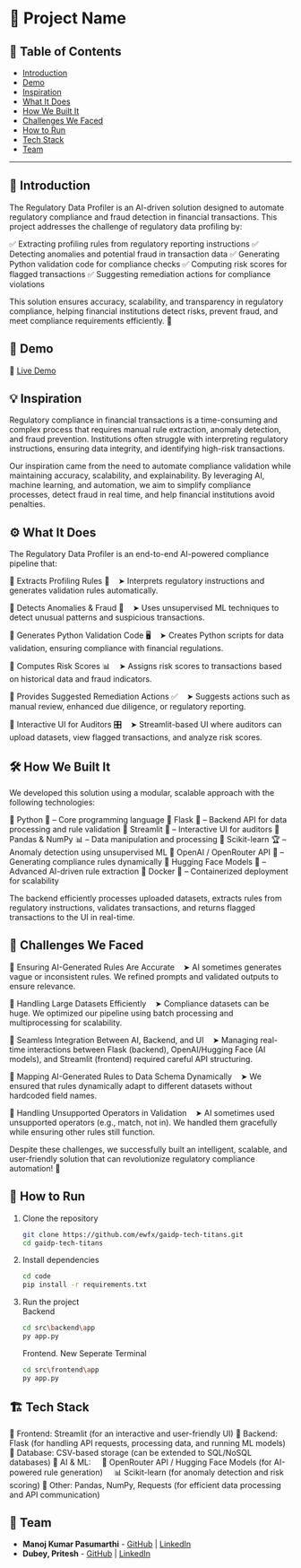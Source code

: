 # 🚀 Project Name

## 📌 Table of Contents
- [Introduction](#introduction)
- [Demo](#demo)
- [Inspiration](#inspiration)
- [What It Does](#what-it-does)
- [How We Built It](#how-we-built-it)
- [Challenges We Faced](#challenges-we-faced)
- [How to Run](#how-to-run)
- [Tech Stack](#tech-stack)
- [Team](#team)

---

## 🎯 Introduction
The Regulatory Data Profiler is an AI-driven solution designed to automate regulatory compliance and fraud detection in financial transactions. This project addresses the challenge of regulatory data profiling by:

✅ Extracting profiling rules from regulatory reporting instructions
✅ Detecting anomalies and potential fraud in transaction data
✅ Generating Python validation code for compliance checks
✅ Computing risk scores for flagged transactions
✅ Suggesting remediation actions for compliance violations

This solution ensures accuracy, scalability, and transparency in regulatory compliance, helping financial institutions detect risks, prevent fraud, and meet compliance requirements efficiently. 🚀

## 🎥 Demo
🔗 [Live Demo](https://github.com/ewfx/gaidp-tech-titans/blob/main/artifacts/demo/Demo.mp4)

## 💡 Inspiration
Regulatory compliance in financial transactions is a time-consuming and complex process that requires manual rule extraction, anomaly detection, and fraud prevention. Institutions often struggle with interpreting regulatory instructions, ensuring data integrity, and identifying high-risk transactions.

Our inspiration came from the need to automate compliance validation while maintaining accuracy, scalability, and explainability. By leveraging AI, machine learning, and automation, we aim to simplify compliance processes, detect fraud in real time, and help financial institutions avoid penalties.

## ⚙️ What It Does
The Regulatory Data Profiler is an end-to-end AI-powered compliance pipeline that:

🔹 Extracts Profiling Rules 📜
   ➤ Interprets regulatory instructions and generates validation rules automatically.

🔹 Detects Anomalies & Fraud 🚨
   ➤ Uses unsupervised ML techniques to detect unusual patterns and suspicious transactions.

🔹 Generates Python Validation Code 🖥️
   ➤ Creates Python scripts for data validation, ensuring compliance with financial regulations.

🔹 Computes Risk Scores 📊
   ➤ Assigns risk scores to transactions based on historical data and fraud indicators.

🔹 Provides Suggested Remediation Actions ✅
   ➤ Suggests actions such as manual review, enhanced due diligence, or regulatory reporting.

🔹 Interactive UI for Auditors 🎛️
   ➤ Streamlit-based UI where auditors can upload datasets, view flagged transactions, and analyze risk scores.

## 🛠️ How We Built It
We developed this solution using a modular, scalable approach with the following technologies:

🔹 Python 🐍 – Core programming language
🔹 Flask 🚀 – Backend API for data processing and rule validation
🔹 Streamlit 🎨 – Interactive UI for auditors
🔹 Pandas & NumPy 📊 – Data manipulation and processing
🔹 Scikit-learn 🏆 – Anomaly detection using unsupervised ML
🔹 OpenAI / OpenRouter API 🤖 – Generating compliance rules dynamically
🔹 Hugging Face Models 🧠 – Advanced AI-driven rule extraction
🔹 Docker 🐳 – Containerized deployment for scalability

The backend efficiently processes uploaded datasets, extracts rules from regulatory instructions, validates transactions, and returns flagged transactions to the UI in real-time.

## 🚧 Challenges We Faced
🚧 Ensuring AI-Generated Rules Are Accurate
   ➤ AI sometimes generates vague or inconsistent rules. We refined prompts and validated outputs to ensure relevance.

🚧 Handling Large Datasets Efficiently
   ➤ Compliance datasets can be huge. We optimized our pipeline using batch processing and multiprocessing for scalability.

🚧 Seamless Integration Between AI, Backend, and UI
   ➤ Managing real-time interactions between Flask (backend), OpenAI/Hugging Face (AI models), and Streamlit (frontend) required careful API structuring.

🚧 Mapping AI-Generated Rules to Data Schema Dynamically
   ➤ We ensured that rules dynamically adapt to different datasets without hardcoded field names.

🚧 Handling Unsupported Operators in Validation
   ➤ AI sometimes used unsupported operators (e.g., match, not in). We handled them gracefully while ensuring other rules still function.

Despite these challenges, we successfully built an intelligent, scalable, and user-friendly solution that can revolutionize regulatory compliance automation! 🚀

## 🏃 How to Run
1. Clone the repository  
   ```sh
   git clone https://github.com/ewfx/gaidp-tech-titans.git
   cd gaidp-tech-titans
   ```
2. Install dependencies  
   ```sh
   cd code
   pip install -r requirements.txt
   ```
3. Run the project  
   Backend
   ```sh
   cd src\backend\app
   py app.py
   ```
   Frontend. New Seperate Terminal
   ```sh
   cd src\frontend\app
   py app.py
   ```	

## 🏗️ Tech Stack
🔹 Frontend: Streamlit (for an interactive and user-friendly UI)
🔹 Backend: Flask (for handling API requests, processing data, and running ML models)
🔹 Database: CSV-based storage (can be extended to SQL/NoSQL databases)
🔹 AI & ML:
    🤖 OpenRouter API / Hugging Face Models (for AI-powered rule generation)
    📊 Scikit-learn (for anomaly detection and risk scoring)
🔹 Other: Pandas, NumPy, Requests (for efficient data processing and API communication)

## 👥 Team
- **Manoj Kumar Pasumarthi** - [GitHub](#) | [LinkedIn](#)
- **Dubey, Pritesh** - [GitHub](#) | [LinkedIn](#)